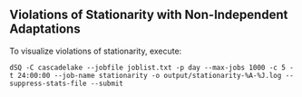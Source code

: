 ## Violations of Stationarity with Non-Independent Adaptations

To visualize violations of stationarity, execute:
```
dSQ -C cascadelake --jobfile joblist.txt -p day --max-jobs 1000 -c 5 -t 24:00:00 --job-name stationarity -o output/stationarity-%A-%J.log --suppress-stats-file --submit
```
